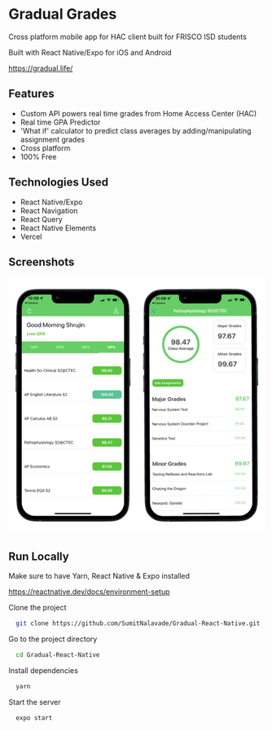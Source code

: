 
# Gradual Grades

Cross platform mobile app for HAC client built for FRISCO ISD students

Built with React Native/Expo for iOS and Android

https://gradual.life/





## Features

- Custom API  powers real time grades from Home Access Center (HAC)
- Real time GPA Predictor
- 'What if' calculator to predict class averages by adding/manipulating assignment grades 
- Cross platform
- 100% Free


## Technologies Used

- React Native/Expo
- React Navigation
- React Query
- React Native Elements
- Vercel



## Screenshots

![App Screenshot](https://github.com/SumitNalavade/Gradual-React-Native/blob/master/assets/mockups.png?raw=true)


## Run Locally

Make sure to have Yarn, React Native & Expo installed

https://reactnative.dev/docs/environment-setup

Clone the project

```bash
  git clone https://github.com/SumitNalavade/Gradual-React-Native.git
```

Go to the project directory

```bash
  cd Gradual-React-Native
```

Install dependencies

```bash
  yarn
```

Start the server

```bash
  expo start
```

